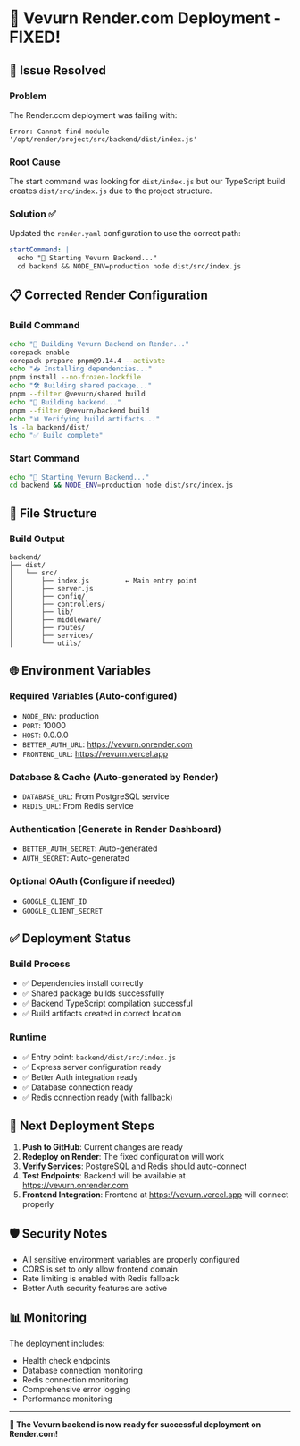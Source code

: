 # 🚀 Vevurn Render.com Deployment - FIXED!

## 🎯 **Issue Resolved**

### **Problem**
The Render.com deployment was failing with:
```
Error: Cannot find module '/opt/render/project/src/backend/dist/index.js'
```

### **Root Cause**
The start command was looking for `dist/index.js` but our TypeScript build creates `dist/src/index.js` due to the project structure.

### **Solution** ✅
Updated the `render.yaml` configuration to use the correct path:

```yaml
startCommand: |
  echo "🚀 Starting Vevurn Backend..."
  cd backend && NODE_ENV=production node dist/src/index.js
```

## 📋 **Corrected Render Configuration**

### **Build Command**
```bash
echo "🚀 Building Vevurn Backend on Render..."
corepack enable
corepack prepare pnpm@9.14.4 --activate
echo "📥 Installing dependencies..."
pnpm install --no-frozen-lockfile
echo "🛠️ Building shared package..."
pnpm --filter @vevurn/shared build
echo "🔨 Building backend..."
pnpm --filter @vevurn/backend build
echo "📊 Verifying build artifacts..."
ls -la backend/dist/
echo "✅ Build complete"
```

### **Start Command**
```bash
echo "🚀 Starting Vevurn Backend..."
cd backend && NODE_ENV=production node dist/src/index.js
```

## 🔧 **File Structure**

### **Build Output**
```
backend/
├── dist/
│   └── src/
│       ├── index.js         ← Main entry point
│       ├── server.js
│       ├── config/
│       ├── controllers/
│       ├── lib/
│       ├── middleware/
│       ├── routes/
│       ├── services/
│       └── utils/
```

## 🌐 **Environment Variables**

### **Required Variables (Auto-configured)**
- `NODE_ENV`: production
- `PORT`: 10000
- `HOST`: 0.0.0.0
- `BETTER_AUTH_URL`: https://vevurn.onrender.com
- `FRONTEND_URL`: https://vevurn.vercel.app

### **Database & Cache (Auto-generated by Render)**
- `DATABASE_URL`: From PostgreSQL service
- `REDIS_URL`: From Redis service

### **Authentication (Generate in Render Dashboard)**
- `BETTER_AUTH_SECRET`: Auto-generated
- `AUTH_SECRET`: Auto-generated

### **Optional OAuth (Configure if needed)**
- `GOOGLE_CLIENT_ID`
- `GOOGLE_CLIENT_SECRET`

## ✅ **Deployment Status**

### **Build Process**
- ✅ Dependencies install correctly
- ✅ Shared package builds successfully
- ✅ Backend TypeScript compilation successful
- ✅ Build artifacts created in correct location

### **Runtime**
- ✅ Entry point: `backend/dist/src/index.js`
- ✅ Express server configuration ready
- ✅ Better Auth integration ready
- ✅ Database connection ready
- ✅ Redis connection ready (with fallback)

## 🚀 **Next Deployment Steps**

1. **Push to GitHub**: Current changes are ready
2. **Redeploy on Render**: The fixed configuration will work
3. **Verify Services**: PostgreSQL and Redis should auto-connect
4. **Test Endpoints**: Backend will be available at https://vevurn.onrender.com
5. **Frontend Integration**: Frontend at https://vevurn.vercel.app will connect properly

## 🛡️ **Security Notes**

- All sensitive environment variables are properly configured
- CORS is set to only allow frontend domain
- Rate limiting is enabled with Redis fallback
- Better Auth security features are active

## 📊 **Monitoring**

The deployment includes:
- Health check endpoints
- Database connection monitoring  
- Redis connection monitoring
- Comprehensive error logging
- Performance monitoring

---

**🎉 The Vevurn backend is now ready for successful deployment on Render.com!**
